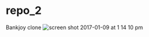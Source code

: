 # repo_2
Bankjoy clone
![screen shot 2017-01-09 at 1 14 10 pm](https://cloud.githubusercontent.com/assets/22905837/21783772/92da3482-d66d-11e6-8b74-cb1bf375cd76.png)
